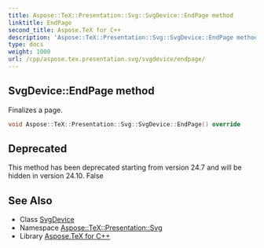 ```yaml
---
title: Aspose::TeX::Presentation::Svg::SvgDevice::EndPage method
linktitle: EndPage
second_title: Aspose.TeX for C++
description: 'Aspose::TeX::Presentation::Svg::SvgDevice::EndPage method. Finalizes a page in C++.'
type: docs
weight: 1000
url: /cpp/aspose.tex.presentation.svg/svgdevice/endpage/
---
```

## SvgDevice::EndPage method


Finalizes a page.

```cpp
void Aspose::TeX::Presentation::Svg::SvgDevice::EndPage() override
```


## Deprecated
This method has been deprecated starting from version 24.7 and will be hidden in version 24.10. False 

## See Also

* Class [SvgDevice](../)
* Namespace [Aspose::TeX::Presentation::Svg](../../)
* Library [Aspose.TeX for C++](../../../)
